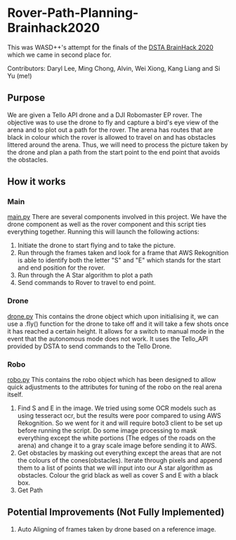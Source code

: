 # Rover-Path-Planning-Brainhack2020

This was WASD++'s attempt for the finals of the [DSTA BrainHack 2020](https://www.dsta.gov.sg/brainhack) which we came in second place for.

Contributors: Daryl Lee, Ming Chong, Alvin, Wei Xiong, Kang Liang and Si Yu (me!)

## Purpose
We are given a Tello API drone and a DJI Robomaster EP rover. The objective was to use the drone to fly and capture a bird's eye view of the arena and to plot out a path for the rover. The arena has routes that are black in colour which the rover is allowed to travel on and has obstacles littered around the arena. Thus, we will need to process the picture taken by the drone and plan a path from the start point to the end point that avoids the obstacles.

## How it works
### Main
[main.py](main.py)
There are several components involved in this project. We have the drone component as well as the rover component and this script ties everything together. 
Running this will launch the following actions:
1. Initiate the drone to start flying and to take the picture.
2. Run through the frames taken and look for a frame that AWS Rekognition is able to identify both the letter "S" and "E" which stands for the start and end position for the rover.
3. Run through the A Star algorithm to plot a path
4. Send commands to Rover to travel to end point.

### Drone
[drone.py](drone/drone.py)
This contains the drone object which upon initialising it, we can use a .fly() function for the drone to take off and it will take a few shots once it has reached a certain height. It allows for a switch to manual mode in the event that the autonomous mode does not work. It uses the Tello_API provided by DSTA to send commands to the Tello Drone.

### Robo
[robo.py](robo/robo.py)
This contains the robo object which has been designed to allow quick adjustments to the attributes for tuning of the robo on the real arena itself.
1. Find S and E in the image. We tried using some OCR models such as using tesseract ocr, but the results were poor compared to using AWS Rekognition. So we went for it and will require boto3 client to be set up before running the script. Do some image processing to mask everything except the white portions (The edges of the roads on the arena) and change it to a gray scale image before sending it to AWS.
2. Get obstacles by masking out everything except the areas that are not the colours of the cones(obstacles). Iterate through pixels and append them to a list of points that we will input into our A star algorithm as obstacles. Colour the grid black as well as cover S and E with a black box.
3. Get Path

## Potential Improvements (Not Fully Implemented)
1. Auto Aligning of frames taken by drone based on a reference image.

